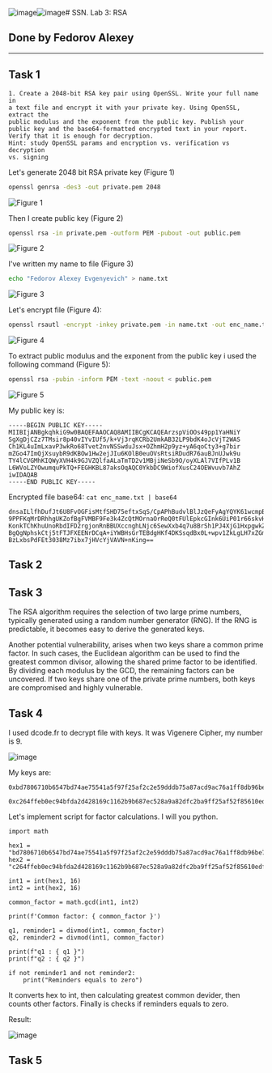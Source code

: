 ![image](https://github.com/user-attachments/assets/93378c19-a64e-4783-a9ea-4fae519c0079)![image](https://github.com/user-attachments/assets/93378c19-a64e-4783-a9ea-4fae519c0079)# SSN. Lab 3: RSA

## Done by Fedorov Alexey

---

## Task 1

```
1. Create a 2048-bit RSA key pair using OpenSSL. Write your full name in
a text file and encrypt it with your private key. Using OpenSSL, extract the
public modulus and the exponent from the public key. Publish your
public key and the base64-formatted encrypted text in your report.
Verify that it is enough for decryption.
Hint: study OpenSSL params and encryption vs. verification vs decryption
vs. signing
```

Let's generate 2048 bit RSA private key (Figure 1)

```sh
openssl genrsa -des3 -out private.pem 2048
```

![Figure 1](https://github.com/user-attachments/assets/f684cd46-accd-4509-9aba-6e0dd2d47a31)

Then I create public key (Figure 2)

```sh
openssl rsa -in private.pem -outform PEM -pubout -out public.pem
```

![Figure 2](https://github.com/user-attachments/assets/300de1ae-179a-477c-8545-affa422c18af)

I've written my name to file (Figure 3)

```sh
echo "Fedorov Alexey Evgenyevich" > name.txt
```

![Figure 3](https://github.com/user-attachments/assets/dca5305a-cd8d-42fb-ba3d-88a181250885)

Let's encrypt file (Figure 4):

```sh
openssl rsautl -encrypt -inkey private.pem -in name.txt -out enc_name.txt
```

![Figure 4](https://github.com/user-attachments/assets/544c102e-eaeb-42c0-86cc-16cf79578fd7)

To extract public modulus and the exponent from the public key i used the following command (Figure 5):

```sh
openssl rsa -pubin -inform PEM -text -noout < public.pem
```

![Figure 5](https://github.com/user-attachments/assets/7e84cfa4-5f6e-4445-b243-7c80ea657dc6)

My public key is:

```
-----BEGIN PUBLIC KEY-----
MIIBIjANBgkqhkiG9w0BAQEFAAOCAQ8AMIIBCgKCAQEArzspViOOs49pp1YaHNiY
SgXgDjCZz7TMsir8p40vIYvIUf5/k+Vj3rqKCRb2UmkAB32LP9bdK4oJcVjT2WAS
Ch1KL4uImLxavP3wkRo68Tvet2nvNSSwduJsx+OZhmH2p9yz+yA6qoCty3+g7bir
mZGo47ImQjXsuybR9dKBOw1Hw2ejJIu6KOlB0euOVsRtsiRDudR76auBJnUJwk9u
TY4lCVGMhKIQWyXVH4k9GJVZQlfaALaTmTD2v1MBjiNeSb9O/oyXLAl7VIfPLv1B
L6WVoLZYOwumquPkTQ+FEGHKBL87aksOqAQC0YkbDC9WiofXusC24OEWvuvb7AhZ
iwIDAQAB
-----END PUBLIC KEY-----
```

Encrypted file base64: `cat enc_name.txt | base64`

```
dnsaILlfhDufJt6U8FvOGFisMtfSHD75eftxSqS/CpAPhBudvlBlJzQeFyAgYQYK61wcmpBIhm7f
9PPFKqMrDRhhgUKZofBgFVMBF9Fe3k4ZcQtMOrnaOrReQ0tFUlEpkcGInk6UiP01r66skvHpNYXM
KonkTChKhuUnoRbdIFD2rgjonRnBBUXccnghLNjc6SewXxb4q7u8BrSh1PJ4XjG1HxpgwkZ1n93S
BgQgNphskCtj5tFTJFXEENrDCqA+iYWBHsGrTEBdgHKf4DKSsqdBx0L+wpv1ZkLgLH7xZGmcir6J
BzLxbsPdFEt3038Mz7ibx7jHVcYjVAVN+nKing==
```

## Task 2

## Task 3

The RSA algorithm requires the selection of two large prime numbers, typically generated using a random number generator (RNG). If the RNG is predictable, it becomes easy to derive the generated keys.

Another potential vulnerability, arises when two keys share a common prime factor. In such cases, the Euclidean algorithm can be used to find the greatest common divisor, allowing the shared prime factor to be identified. By dividing each modulus by the GCD, the remaining factors can be uncovered. If two keys share one of the private prime numbers, both keys are compromised and highly vulnerable.

## Task 4

I used dcode.fr to decrypt file with keys. It was Vigenere Cipher, my number is 9.

![image](https://github.com/user-attachments/assets/6053cb1a-ac22-435b-a569-105a6005e23c)

My keys are:

```
0xbd7806710b6547bd74ae75541a5f97f25af2c2e59dddb75a87acd9ac76a1ff8db96be7d030d534277bfe47dfce69f9e6213941f916ac1ea59d6d3029919324e2c11cf20228d142ef8038c3216d63c4dc5afe03253a460f286f496d8e87a1f4625b515a472ae62516a672059ee7f0d63d8c0f4d286a75b9f7829820af8d4ce5dbL,
```
```
0xc264ffeb0ec94bfda2d428169c1162b9b687ec528a9a82dfc2ba9ff25af52f85610edf49613d07e57ea812791d8acc650157fb31138f0d32a453f031e9da29ed10a415e0757215add11999e5554fb63a21e6f52b71a4a716aabb5b34700266809a5a0e97fc276f6b9a37143704c615ef409d3d101c8f22bcde65483274b2b443L
```

Let's implement script for factor calculations. I will you python.

```
import math

hex1 = "bd7806710b6547bd74ae75541a5f97f25af2c2e59dddb75a87acd9ac76a1ff8db96be7d030d534277bfe47dfce69f9e6213941f916ac1ea59d6d3029919324e2c11cf20228d142ef8038c3216d63c4dc5afe03253a460f286f496d8e87a1f4625b515a472ae62516a672059ee7f0d63d8c0f4d286a75b9f7829820af8d4ce5db"
hex2 = "c264ffeb0ec94bfda2d428169c1162b9b687ec528a9a82dfc2ba9ff25af52f85610edf49613d07e57ea812791d8acc650157fb31138f0d32a453f031e9da29ed10a415e0757215add11999e5554fb63a21e6f52b71a4a716aabb5b34700266809a5a0e97fc276f6b9a37143704c615ef409d3d101c8f22bcde65483274b2b443"

int1 = int(hex1, 16)
int2 = int(hex2, 16)

common_factor = math.gcd(int1, int2)

print(f'Common factor: { common_factor }')

q1, reminder1 = divmod(int1, common_factor)
q2, reminder2 = divmod(int1, common_factor)

print(f"q1 : { q1 }")
print(f"q2 : { q2 }")

if not reminder1 and not reminder2:
    print("Reminders equals to zero")
```

It converts hex to int, then calculating greatest common devider, then counts other factors. Finally is checks if reminders equals to zero.

Result:

![image](https://github.com/user-attachments/assets/0f392bb2-a5da-402d-992a-f33fafd8825f)

## Task 5

